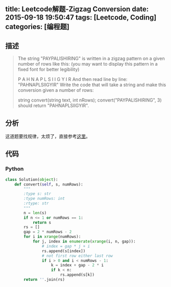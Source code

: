 title: Leetcode解题-Zigzag Conversion
date: 2015-09-18 19:50:47
tags: [Leetcode, Coding]
categories: [编程题]
---

## 描述
> The string "PAYPALISHIRING" is written in a zigzag pattern on a given number of rows like this: (you may want to display this pattern in a fixed font for better legibility)
>
> P   A   H   N
> A P L S I I G
> Y   I   R
> And then read line by line: "PAHNAPLSIIGYIR"
> Write the code that will take a string and make this conversion given a number of rows:
>
> string convert(string text, int nRows);
> convert("PAYPALISHIRING", 3) should return "PAHNAPLSIIGYIR".

## 分析
这道题要找规律，太烦了，直接参考[这里][1]。

## 代码
### Python
```python
class Solution(object):
    def convert(self, s, numRows):
        """
        :type s: str
        :type numRows: int
        :rtype: str
        """
        n = len(s)
        if n <= 1 or numRows == 1:
            return s
        rs = []
        gap = 2 * numRows - 2
        for i in xrange(numRows):
            for j, index in enumerate(xrange(i, n, gap)):
                # index = gap * j + i
                rs.append(s[index])
                # not first row either last row
                if i > 0 and i < numRows - 1:
                    k = index + gap - 2 * i
                    if k < n:
                        rs.append(s[k])
        return ''.join(rs)
```

[1]: http://blog.unieagle.net/2012/11/08/leetcode%E9%A2%98%E7%9B%AE%EF%BC%9Azigzag-conversion/
